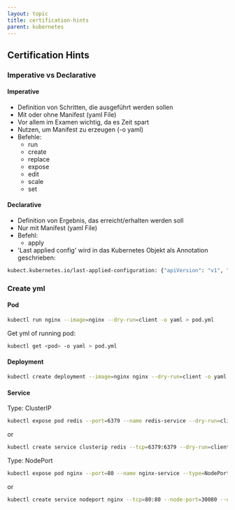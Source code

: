 ```yaml
---
layout: topic
title: certification-hints
parent: kubernetes
---
```


## Certification Hints

### Imperative vs Declarative

#### Imperative

- Definition von Schritten, die ausgeführt werden sollen
- Mit oder ohne Manifest (yaml File)
- Vor allem im Examen wichtig, da es Zeit spart
- Nutzen, um Manifest zu erzeugen (-o yaml)
- Befehle:
	- run
	- create
	- replace
	- expose
	- edit
	- scale
	- set

#### Declarative

- Definition von Ergebnis, das erreicht/erhalten werden soll
- Nur mit Manifest (yaml File)
- Befehl:
	- apply
- 'Last applied config' wird in das Kubernetes Objekt als Annotation geschrieben:

```bash
kubect.kubernetes.io/last-applied-configuration: {"apiVersion": "v1", "kind": ... }
```
### Create yml

#### Pod

```bash
kubectl run nginx --image=nginx --dry-run=client -o yaml > pod.yml
```

Get yml of running pod:

```bash
kubectl get <pod> -o yaml > pod.yml
```

#### Deployment

```bash
kubectl create deployment --image=nginx nginx --dry-run=client -o yaml > deploy.yml
```

#### Service

Type: ClusterIP

```bash
kubectl expose pod redis --port=6379 --name redis-service --dry-run=client -o yaml > svc.yml
```

or

```bash
kubectl create service clusterip redis --tcp=6379:6379 --dry-run=client -o yaml > svc.yml
```

Type: NodePort

```bash
kubectl expose pod nginx --port=80 --name nginx-service --type=NodePort --dry-run=client -o yaml > svc.yml
```

or

```bash
kubectl create service nodeport nginx --tcp=80:80 --node-port=30080 --dry-run=client -o yaml > svc.yml
```

